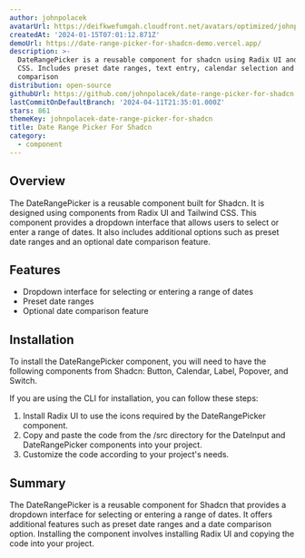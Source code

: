 ```yaml
---
author: johnpolacek
avatarUrl: https://deifkwefumgah.cloudfront.net/avatars/optimized/johnpolacek-date-range-picker-for-shadcn-avatar-128.webp
createdAt: '2024-01-15T07:01:12.871Z'
demoUrl: https://date-range-picker-for-shadcn-demo.vercel.app/
description: >-
  DateRangePicker is a reusable component for shadcn using Radix UI and Tailwind
  CSS. Includes preset date ranges, text entry, calendar selection and date
  comparison
distribution: open-source
githubUrl: https://github.com/johnpolacek/date-range-picker-for-shadcn
lastCommitOnDefaultBranch: '2024-04-11T21:35:01.000Z'
stars: 861
themeKey: johnpolacek-date-range-picker-for-shadcn
title: Date Range Picker For Shadcn
category:
  - component
---
```

## Overview

The DateRangePicker is a reusable component built for Shadcn. It is designed using components from Radix UI and Tailwind CSS. This component provides a dropdown interface that allows users to select or enter a range of dates. It also includes additional options such as preset date ranges and an optional date comparison feature.

## Features

- Dropdown interface for selecting or entering a range of dates
- Preset date ranges
- Optional date comparison feature

## Installation

To install the DateRangePicker component, you will need to have the following components from Shadcn: Button, Calendar, Label, Popover, and Switch.

If you are using the CLI for installation, you can follow these steps:

1. Install Radix UI to use the icons required by the DateRangePicker component.
2. Copy and paste the code from the /src directory for the DateInput and DateRangePicker components into your project.
3. Customize the code according to your project's needs.

## Summary

The DateRangePicker is a reusable component for Shadcn that provides a dropdown interface for selecting or entering a range of dates. It offers additional features such as preset date ranges and a date comparison option. Installing the component involves installing Radix UI and copying the code into your project.